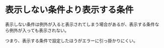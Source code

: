 # 表示しない条件より表示する条件

表示しない条件は例外が入ると表示されてしまう場合があるが、表示する条件なら例外が入っても表示されない。

つまり、表示する条件で設定したほうがエラーに引っ掛かりにくい。